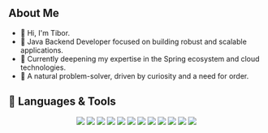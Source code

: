 ## About Me
- 👋 Hi, I'm Tibor.
- 💪 Java Backend Developer focused on building robust and scalable applications.
- 🌱 Currently deepening my expertise in the Spring ecosystem and cloud technologies.
- 🤔 A natural problem-solver, driven by curiosity and a need for order.

## 🧠 Languages & Tools
<p align="center">
  <img src="https://img.shields.io/badge/Java-%23ED8B00?style=for-the-badge&logo=java&logoColor=white" />
  <img src="https://img.shields.io/badge/Spring-%236DB33F?style=for-the-badge&logo=spring&logoColor=white" />
  <img src="https://img.shields.io/badge/Hibernate-%2359666C?style=for-the-badge&logo=hibernate&logoColor=white" />
  <img src="https://img.shields.io/badge/SQL-%2307405e?style=for-the-badge&logo=postgresql&logoColor=white" />
  <img src="https://img.shields.io/badge/Amazon AWS-%23232F3E?style=for-the-badge&logo=amazonaws&logoColor=white" />
  <img src="https://img.shields.io/badge/Maven-%23C71A36?style=for-the-badge&logo=apachemaven&logoColor=white" />
  <img src="https://img.shields.io/badge/Lombok-%23A63D40?style=for-the-badge&logo=lombok&logoColor=white" />
  <img src="https://img.shields.io/badge/JSON-%23000000?style=for-the-badge&logo=json&logoColor=white" />
  <img src="https://img.shields.io/badge/ModelMapper-%23007396?style=for-the-badge&logo=data&logoColor=white" />
  <img src="https://img.shields.io/badge/Git-%23F05032?style=for-the-badge&logo=git&logoColor=white" />
  <img src="https://img.shields.io/badge/GitHub-%23121011?style=for-the-badge&logo=github&logoColor=white" />
  <img src="https://img.shields.io/badge/IntelliJ%20IDEA-%23000000?style=for-the-badge&logo=intellijidea&logoColor=white" />
</p>
